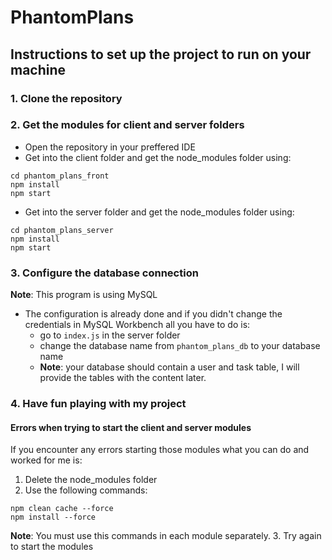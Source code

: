 # PhantomPlans
## Instructions to set up the project to run on your machine
### 1. Clone the repository
### 2. Get the modules for client and server folders
- Open the repository in your preffered IDE
- Get into the client folder and get the node_modules folder using:
```
cd phantom_plans_front
npm install
npm start
```
- Get into the server folder and get the node_modules folder using:
```
cd phantom_plans_server
npm install
npm start
```
### 3. Configure the database connection
**Note**: This program is using MySQL
- The configuration is already done and if you didn't change the credentials in MySQL Workbench all you have to do is:
  - go to `index.js` in the server folder
  - change the database name from `phantom_plans_db` to your database name
  - **Note**: your database should contain a user and task table, I will provide the tables with the content later.
### 4. Have fun playing with my project
#### Errors when trying to start the client and server modules
If you encounter any errors starting those modules what you can do and worked for me is:
1. Delete the node_modules folder
2. Use the following commands:
```
npm clean cache --force
npm install --force
```
**Note**: You must use this commands in each module separately.
3. Try again to start the modules
 
